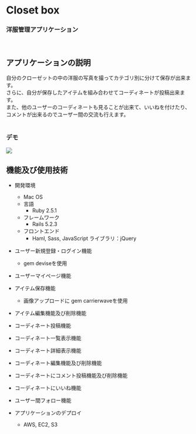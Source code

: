# Closet box

### 洋服管理アプリケーション
<br>

## アプリケーションの説明

自分のクローゼットの中の洋服の写真を撮ってカテゴリ別に分けて保存が出来ます。  
さらに、自分が保存したアイテムを組み合わせてコーディネートが投稿出来ます。  
また、他のユーザーのコーディネートも見ることが出来て、いいねを付けたり、  
コメントが出来るのでユーザー間の交流も行えます。
<br><br>

### デモ

![](https://s4.aconvert.com/convert/p3r68-cdx67/bf9gn-bc5y6.gif)

## 機能及び使用技術

- 開発環境
  - Mac OS
  - 言語
    - Ruby 2.5.1
  - フレームワーク
    - Rails 5.2.3
  - フロントエンド
    - Haml, Sass, JavaScript ライブラリ：jQuery

- ユーザー新規登録・ログイン機能
  - gem deviseを使用

- ユーザーマイページ機能

- アイテム保存機能
  - 画像アップロードに gem carrierwaveを使用

- アイテム編集機能及び削除機能

- コーディネート投稿機能

- コーディネート一覧表示機能

- コーディネート詳細表示機能

- コーディネート編集機能及び削除機能

- コーディネートにコメント投稿機能及び削除機能

- コーディネートにいいね機能

- ユーザー間フォロー機能

- アプリケーションのデプロイ
  - AWS, EC2, S3